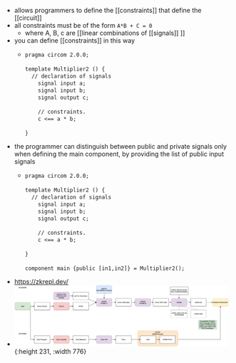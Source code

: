 - allows programmers to define the [[constraints]] that define the [[circuit]]
- all constraints must be of the form `A*B + C = 0`
	- where A, B, c are [[linear combinations of [[signals]] ]]
- you can define [[constraints]] in this way
	- ```
	  pragma circom 2.0.0;
	  
	  template Multiplier2 () {
	  	// declaration of signals
	      signal input a;
	      signal input b;
	      signal output c;
	      
	      // constraints.
	      c <== a * b;
	  
	  }
	  ```
- the programmer can distinguish between public and private signals only when defining the main component, by providing the list of public input signals
	- ```
	  pragma circom 2.0.0;
	  
	  template Multiplier2 () {
	  	// declaration of signals
	      signal input a;
	      signal input b;
	      signal output c;
	      
	      // constraints.
	      c <== a * b;
	  
	  }
	  
	  component main {public [in1,in2]} = Multiplier2();
	  ```
- https://zkrepl.dev/
- ![Flux-Diagram.drawio.png](https://github.com/lambdaclass/circom_export_to_cairo/blob/main/Flux-Diagram.drawio.png?raw=true){:height 231, :width 776}